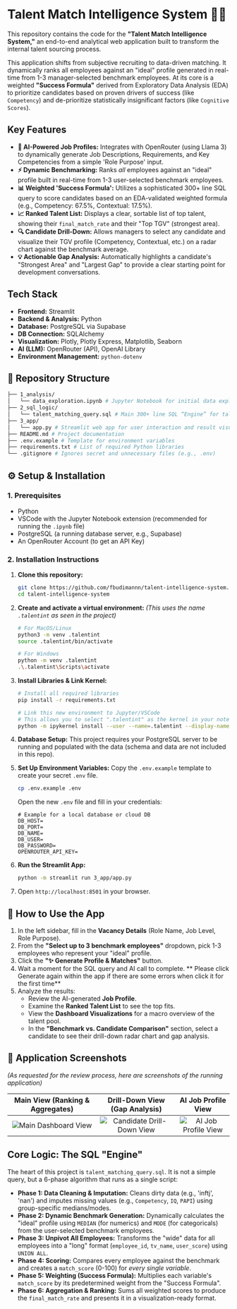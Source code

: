 # Talent Match Intelligence System 🧠✨

This repository contains the code for the **"Talent Match Intelligence System,"** an end-to-end analytical web application built to transform the internal talent sourcing process.

This application shifts from subjective recruiting to data-driven matching. It dynamically ranks all employees against an "ideal" profile generated in real-time from 1-3 manager-selected benchmark employees. At its core is a weighted **"Success Formula"** derived from Exploratory Data Analysis (EDA) to prioritize candidates based on proven drivers of success (like `Competency`) and de-prioritize statistically insignificant factors (like `Cognitive Scores`).

##  Key Features

* **🤖 AI-Powered Job Profiles:** Integrates with OpenRouter (using Llama 3) to dynamically generate Job Descriptions, Requirements, and Key Competencies from a simple 'Role Purpose' input.
* **⚡ Dynamic Benchmarking:** Ranks *all* employees against an "ideal" profile built in real-time from 1-3 user-selected benchmark employees.
* **📊 Weighted 'Success Formula':** Utilizes a sophisticated 300+ line SQL query to score candidates based on an EDA-validated weighted formula (e.g., Competency: 67.5%, Contextual: 17.5%).
* **📈 Ranked Talent List:** Displays a clear, sortable list of top talent, showing their `final_match_rate` and their "Top TGV" (strongest area).
* **🔍 Candidate Drill-Down:** Allows managers to select any candidate and visualize their TGV profile (Competency, Contextual, etc.) on a radar chart against the benchmark average.
* **💡 Actionable Gap Analysis:** Automatically highlights a candidate's "Strongest Area" and "Largest Gap" to provide a clear starting point for development conversations.

##  Tech Stack

* **Frontend:** Streamlit
* **Backend & Analysis:** Python
* **Database:** PostgreSQL via Supabase
* **DB Connection:** SQLAlchemy
* **Visualization:** Plotly, Plotly Express, Matplotlib, Seaborn
* **AI (LLM):** OpenRouter (API), OpenAI Library
* **Environment Management:** `python-dotenv`


## 📁 Repository Structure

```bash
├── 1_analysis/
│   └── data_exploration.ipynb # Jupyter Notebook for initial data exploration and analysis
├── 2_sql_logic/
│   └── talent_matching_query.sql # Main 300+ line SQL “Engine” for talent matching logic
├── 3_app/
│   └── app.py # Streamlit web app for user interaction and result visualization    
├── README.md # Project documentation
├── .env.example # Template for environment variables
├── requirements.txt # List of required Python libraries
└── .gitignore # Ignores secret and unnecessary files (e.g., .env)
```


## ⚙️ Setup & Installation

### 1. Prerequisites
* Python 
* VSCode with the Jupyter Notebook extension (recommended for running the `.ipynb` file)
* PostgreSQL (a running database server, e.g., Supabase)
* An OpenRouter Account (to get an API Key)

### 2. Installation Instructions

1.  **Clone this repository:**
    ```bash
    git clone https://github.com/fbudimannn/talent-intelligence-system.git
    cd talent-intelligence-system
    ```

2.  **Create and activate a virtual environment:**
    *(This uses the name `.talentint` as seen in the project)*
    ```bash
    # For MacOS/Linux
    python3 -m venv .talentint
    source .talentint/bin/activate
    
    # For Windows
    python -m venv .talentint
    .\.talentint\Scripts\activate
    ```

3.  **Install Libraries & Link Kernel:**
    ```bash
    # Install all required libraries
    pip install -r requirements.txt
    
    # Link this new environment to Jupyter/VSCode
    # This allows you to select ".talentint" as the kernel in your notebook
    python -m ipykernel install --user --name=.talentint --display-name "Python (.talentint)"
    ```

4.  **Database Setup:**
    This project requires your PostgreSQL server to be running and populated with the data (schema and data are not included in this repo).

5.  **Set Up Environment Variables:**
    Copy the `.env.example` template to create your secret `.env` file.
    ```bash
    cp .env.example .env
    ```
    Open the new `.env` file and fill in your credentials:
    ```
    # Example for a local database or cloud DB
    DB_HOST=
    DB_PORT=
    DB_NAME=
    DB_USER=
    DB_PASSWORD=
    OPENROUTER_API_KEY=
    ```

6.  **Run the Streamlit App:**
    ```bash
    python -m streamlit run 3_app/app.py
    ```

7.  Open `http://localhost:8501` in your browser.



## 🚀 How to Use the App

1.  In the left sidebar, fill in the **Vacancy Details** (Role Name, Job Level, Role Purpose).
2.  From the **"Select up to 3 benchmark employees"** dropdown, pick 1-3 employees who represent your "ideal" profile.
3.  Click the **"✨ Generate Profile & Matches"** button.
4.  Wait a moment for the SQL query and AI call to complete. ** Please click Generate again within the app if there are some errors when click it for the first time**
5.  Analyze the results:
    * Review the AI-generated **Job Profile**.
    * Examine the **Ranked Talent List** to see the top fits.
    * View the **Dashboard Visualizations** for a macro overview of the talent pool.
    * In the **"Benchmark vs. Candidate Comparison"** section, select a candidate to see their drill-down radar chart and gap analysis.

## 📸 Application Screenshots

*(As requested for the review process, here are screenshots of the running application)*

| Main View (Ranking & Aggregates) | Drill-Down View (Gap Analysis) | AI Job Profile View |
| :---: | :---: | :---: |
| ![Main Dashboard View](https://github.com/user-attachments/assets/e53f6853-e7c8-439a-a518-826a2d18be8e) | ![Candidate Drill-Down View](https://github.com/user-attachments/assets/ec68d3af-8c1a-46b4-9084-ced3f28f80aa) | ![AI Job Profile View](https://github.com/user-attachments/assets/698f748b-2c6c-4e71-a1f7-99dd02666063) |

##  Core Logic: The SQL "Engine"

The heart of this project is `talent_matching_query.sql`. It is not a simple query, but a 6-phase algorithm that runs as a single script:

* **Phase 1: Data Cleaning & Imputation:** Cleans dirty data (e.g., 'inftj', 'nan') and imputes missing values (e.g., `Competency`, `IQ`, `PAPI`) using group-specific medians/modes.
* **Phase 2: Dynamic Benchmark Generation:** Dynamically calculates the "ideal" profile using `MEDIAN` (for numerics) and `MODE` (for categoricals) from the user-selected benchmark employees.
* **Phase 3: Unpivot All Employees:** Transforms the "wide" data for all employees into a "long" format (`employee_id`, `tv_name`, `user_score`) using `UNION ALL`.
* **Phase 4: Scoring:** Compares every employee against the benchmark and creates a `match_score` (0-100) for *every single variable*.
* **Phase 5: Weighting (Success Formula):** Multiplies each variable's `match_score` by its predetermined weight from the "Success Formula".
* **Phase 6: Aggregation & Ranking:** Sums all weighted scores to produce the `final_match_rate` and presents it in a visualization-ready format.